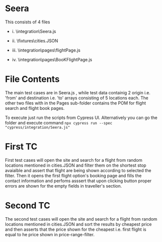 # Seera

This consists of 4 files

  * i.    \integration\Seera.js 
  
  * ii.   \fixtures\cities.JSON
  
  * iii.  \integration\pages\flightPage.js
  
  * iv.   \integration\pages\BooKFlightPage.js
  
  
# File Contents
The main test cases are in Seera.js , while test data containig 2 origin i.e. 'from' and destination i.e. 'to' arrays consisting of 5 locations each.
The other two files with in the Pages sub-folder contains the POM for flight search and flight book pages.


To execute just run the scripts from Cypress UI. Alternatively you can go the folder and execute command `npx cypress run --spec "cypress/integration/Seera.js"`


# First TC
First test cases will open the site and search for a flight from random locations mentioned in cities.JSON and filter them on the shortest stop avaialble and assert that flight are being shown according to selected the filter. Then it opens the first flight option's booking page and fills the contact information and perfoms asssert that upon clicking button proper errors are shown for the empty fields in traveller's section.


# Second TC
The second test cases will open the site and search for a flight from random locations mentioned in cities.JSON and sort the results by cheapest price and then asserts that the price shown for the cheapest i.e. first flight is equal to he price shown in price-range-filter.
